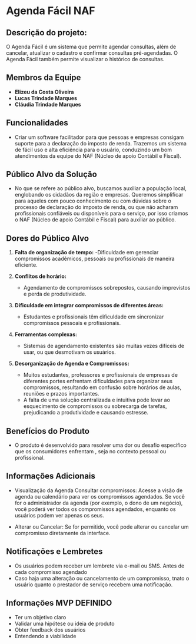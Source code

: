 # Agenda Fácil NAF

## Descrição do projeto:

O Agenda Fácil é um sistema que permite agendar consultas, além de cancelar, atualizar o cadastro e confirmar consultas pré-agendadas. O Agenda Fácil também permite visualizar o histórico de consultas.
  
## Membros da Equipe
- **Elizeu da Costa Oliveira**
- **Lucas Trindade Marques**
- **Cláudia Trindade Marques**
 
## Funcionalidades

  - Criar um software facilitador para que pessoas e empresas consigam suporte para a declaração do imposto de renda. Trazemos um sistema de fácil uso e alta eficiência para o usuário, conduzindo um bom atendimentos da equipe do NAF (Núcleo de apoio Contábil e Fiscal).

## Público Alvo da Solução

- No que se refere ao público alvo, buscamos auxiliar a população local, englobando os cidadãos da região e empresas. Queremos simplificar para aqueles com pouco conhecimento ou com dúvidas sobre o processo de declaração do imposto de renda, ou que não acharam profissionais confiáveis ou disponíveis para o serviço, por isso criamos o NAF (Núcleo de apoio Contábil e Fiscal) para auxiliar ao público.
 
## Dores do Público Alvo

1. **Falta de organização de tempo:** 
   -Dificuldade em gerenciar compromissos acadêmicos, pessoais ou profissionais de maneira eficiente.
     
2. **Conflitos de horário:** 
   - Agendamento de compromissos sobrepostos, causando imprevistos e perda de produtividade.
     
3. **Dificuldade em integrar compromissos de diferentes áreas:**
    - Estudantes e profissionais têm dificuldade em sincronizar compromissos pessoais e profissionais.
      
4. **Ferramentas complexas:** 
    - Sistemas de agendamento existentes são muitas vezes difíceis de usar, ou que desmotivam os usuários.
      
5. **Desorganização de Agenda e Compromissos:**
   - Muitos estudantes, professores e profissionais de empresas de diferentes portes enfrentam dificuldades para organizar seus compromissos, resultando em confusão sobre horários de aulas, reuniões e prazos importantes.
   - A falta de uma solução centralizada e intuitiva pode levar ao esquecimento de compromissos ou sobrecarga de tarefas, prejudicando a produtividade e causando estresse.

## Benefícios do Produto

 - O produto é desenvolvido para resolver uma dor ou desafio específico que os consumidores enfrentam , seja no contexto pessoal ou profissional.

## Informações Adicionais

- Visualização da Agenda
Consultar compromissos: Acesse a visão de agenda ou calendário para ver os compromissos agendados. Se você for o administrador da agenda (por exemplo, o dono de um negócio), você poderá ver todos os compromissos agendados, enquanto os usuários podem ver apenas os seus.

- Alterar ou Cancelar: Se for permitido, você pode alterar ou cancelar um compromisso diretamente da interface.

## Notificações e Lembretes

- Os usuários podem receber um lembrete via e-mail ou SMS. Antes de cada compromisso agendado
- Caso haja uma alteração ou cancelamento de um compromisso, tnato o usuário quanto o prestador de serviço recebem uma notificação. 

 ## Informações MVP DEFINIDO
 
- Ter um objetivo claro
- Validar uma hipótese ou ideia de produto
- Obter feedback dos usuários
- Entendendo a viabilidade
  
